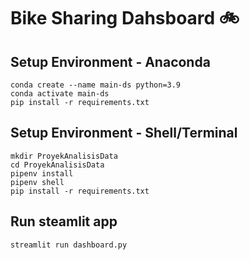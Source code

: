 # Bike Sharing Dahsboard 🚲

## Setup Environment - Anaconda
```
conda create --name main-ds python=3.9
conda activate main-ds
pip install -r requirements.txt
```

## Setup Environment - Shell/Terminal
```
mkdir ProyekAnalisisData
cd ProyekAnalisisData
pipenv install
pipenv shell
pip install -r requirements.txt
```

## Run steamlit app
```
streamlit run dashboard.py
```
